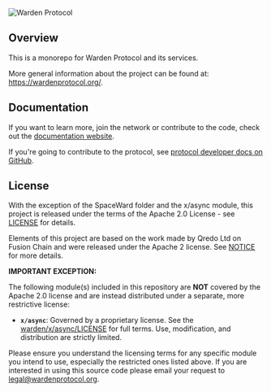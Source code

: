 ![Warden Protocol](./docs/developer-docs/logo.svg)

## Overview

This is a monorepo for Warden Protocol and its services.

More general information about the project can be found at:
https://wardenprotocol.org/.

## Documentation

If you want to learn more, join the network or contribute to the code, check 
out the [documentation website](https://docs.wardenprotocol.org/).

If you're going to contribute to the protocol, see [protocol developer docs on GitHub](protocol-developer-docs).

## License

With the exception of the SpaceWard folder and the x/async module, this project 
is released under the terms of the Apache 2.0 License - see [LICENSE](./LICENSE) 
for details.

Elements of this project are based on the work made by Qredo Ltd on 
Fusion Chain and were released under 
the Apache 2 license. See [NOTICE](./NOTICE) for more details.

**IMPORTANT EXCEPTION:**

The following module(s) included in this repository are **NOT** covered by the 
Apache 2.0 license and are instead distributed under a separate, more 
restrictive license:

* **`x/async`**: Governed by a proprietary license. See the [warden/x/async/LICENSE](./warden/x/async/LICENSE) 
for full terms. Use, modification, and distribution are strictly limited.

Please ensure you understand the licensing terms for any specific module you 
intend to use, especially the restricted ones listed above. If you are 
interested in using this source code please email your request to 
legal@wardenprotocol.org.
